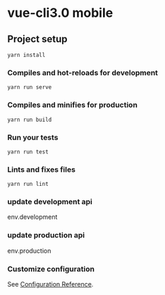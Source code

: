 # vue-cli3.0 mobile 

## Project setup
```
yarn install
```

### Compiles and hot-reloads for development
```
yarn run serve
```

### Compiles and minifies for production
```
yarn run build
```

### Run your tests
```
yarn run test
```

### Lints and fixes files
```
yarn run lint
```


### update development api

env.development 

### update production api

env.production 

### Customize configuration
See [Configuration Reference](https://cli.vuejs.org/config/).
